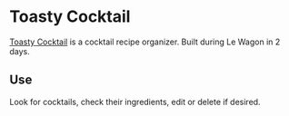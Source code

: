# Toasty Cocktail



[Toasty Cocktail](https://toastycocktail.herokuapp.com/) is a cocktail recipe organizer. Built during Le Wagon in 2 days.



## Use


Look for cocktails, check their ingredients, edit or delete if desired.
